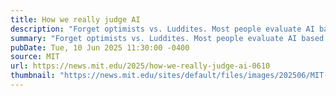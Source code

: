 ```yaml
---
title: How we really judge AI
description: "Forget optimists vs. Luddites. Most people evaluate AI based on its perceived capability and their need for personalization."
summary: "Forget optimists vs. Luddites. Most people evaluate AI based on its perceived capability and their need for personalization."
pubDate: Tue, 10 Jun 2025 11:30:00 -0400
source: MIT
url: https://news.mit.edu/2025/how-we-really-judge-ai-0610
thumbnail: "https://news.mit.edu/sites/default/files/images/202506/MIT-AI-Aversion-Appreciation-01.jpg"
---
```


